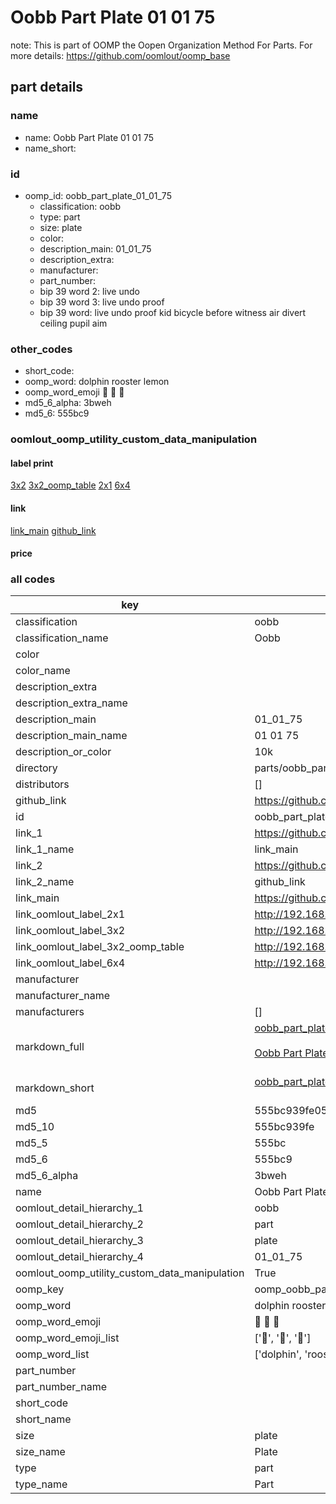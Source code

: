 # Oobb Part Plate 01 01 75  

note: This is part of OOMP the Oopen Organization Method For Parts. For more details: https://github.com/oomlout/oomp_base

##  part details





### name
* name: Oobb Part Plate 01 01 75
* name_short: 
### id
* oomp_id: oobb_part_plate_01_01_75
  * classification: oobb
  * type: part
  * size: plate
  * color: 
  * description_main: 01_01_75
  * description_extra: 
  * manufacturer: 
  * part_number: 
  * bip 39 word 2: live undo
  * bip 39 word 3: live undo proof
  * bip 39 word: live undo proof kid bicycle before witness air divert ceiling pupil aim

### other_codes
* short_code: 
* oomp_word: dolphin rooster lemon
* oomp_word_emoji :dolphin: :rooster: :lemon:
* md5_6_alpha: 3bweh
* md5_6: 555bc9






### oomlout_oomp_utility_custom_data_manipulation
#### label print
[3x2](http://192.168.1.245:1112/?label=oomp%203bweh)
[3x2_oomp_table](http://192.168.1.107:1112/?label=oomp%203bweh)
[2x1](http://192.168.1.242:1112/?label=oomp%203bweh)
[6x4](http://192.168.1.55:1112/?label=oomp%203bweh)    

#### link

[link_main](https://github.com/oomlout/oomlout_oomp_current_version_messy/tree/main/parts/oobb_part_plate_01_01_75) [github_link](https://github.com/oomlout/oomlout_oomp_part_src/tree/main/parts/oobb_part_plate_01_01_75)                             

#### price







### all codes 
| key | value |  
| --- | --- |  
| classification | oobb |  
| classification_name | Oobb |  
| color |  |  
| color_name |  |  
| description_extra |  |  
| description_extra_name |  |  
| description_main | 01_01_75 |  
| description_main_name | 01 01 75 |  
| description_or_color | 10k |  
| directory | parts/oobb_part_plate_01_01_75 |  
| distributors | [] |  
| github_link | https://github.com/oomlout/oomlout_oomp_part_src/tree/main/parts/oobb_part_plate_01_01_75 |  
| id | oobb_part_plate_01_01_75 |  
| link_1 | https://github.com/oomlout/oomlout_oomp_current_version_messy/tree/main/parts/oobb_part_plate_01_01_75 |  
| link_1_name | link_main |  
| link_2 | https://github.com/oomlout/oomlout_oomp_part_src/tree/main/parts/oobb_part_plate_01_01_75 |  
| link_2_name | github_link |  
| link_main | https://github.com/oomlout/oomlout_oomp_current_version_messy/tree/main/parts/oobb_part_plate_01_01_75 |  
| link_oomlout_label_2x1 | http://192.168.1.242:1112/?label=oomp%203bweh |  
| link_oomlout_label_3x2 | http://192.168.1.245:1112/?label=oomp%203bweh |  
| link_oomlout_label_3x2_oomp_table | http://192.168.1.107:1112/?label=oomp%203bweh |  
| link_oomlout_label_6x4 | http://192.168.1.55:1112/?label=oomp%203bweh |  
| manufacturer |  |  
| manufacturer_name |  |  
| manufacturers | [] |  
| markdown_full | [oobb_part_plate_01_01_75](https://github.com/oomlout/oomlout_oomp_current_version_messy/tree/main/parts/oobb_part_plate_01_01_75)<br>[](https://github.com/oomlout/oomlout_oomp_current_version_messy/tree/main/parts/oobb_part_plate_01_01_75)<br>[Oobb Part Plate 01 01 75](https://github.com/oomlout/oomlout_oomp_current_version_messy/tree/main/parts/oobb_part_plate_01_01_75)<br><br> |  
| markdown_short | [oobb_part_plate_01_01_75](https://github.com/oomlout/oomlout_oomp_current_version_messy/tree/main/parts/oobb_part_plate_01_01_75)<br><br> |  
| md5 | 555bc939fe057f94508af7a558bb3c15 |  
| md5_10 | 555bc939fe |  
| md5_5 | 555bc |  
| md5_6 | 555bc9 |  
| md5_6_alpha | 3bweh |  
| name | Oobb Part Plate 01 01 75 |  
| oomlout_detail_hierarchy_1 | oobb |  
| oomlout_detail_hierarchy_2 | part |  
| oomlout_detail_hierarchy_3 | plate |  
| oomlout_detail_hierarchy_4 | 01_01_75 |  
| oomlout_oomp_utility_custom_data_manipulation | True |  
| oomp_key | oomp_oobb_part_plate_01_01_75 |  
| oomp_word | dolphin rooster lemon |  
| oomp_word_emoji | :dolphin: :rooster: :lemon: |  
| oomp_word_emoji_list | [':dolphin:', ':rooster:', ':lemon:'] |  
| oomp_word_list | ['dolphin', 'rooster', 'lemon'] |  
| part_number |  |  
| part_number_name |  |  
| short_code |  |  
| short_name |  |  
| size | plate |  
| size_name | Plate |  
| type | part |  
| type_name | Part |  
